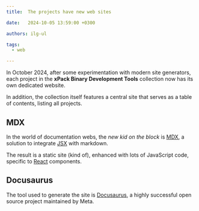 ```yaml
---
title:  The projects have new web sites

date:   2024-10-05 13:59:00 +0300

authors: ilg-ul

tags:
  - web

---
```


In October 2024, after some experimentation with modern site generators,
each project in the **xPack Binary Development Tools** collection now
has its own dedicated website.

<!--truncate-->

In addition, the collection itself
features a central site that serves as a table of contents, listing
all projects.

## MDX

In the world of documentation webs, the _new kid on the block_
is [MDX](https://mdxjs.com), a solution
to integrate [JSX](https://react.dev/learn/writing-markup-with-jsx) with
markdown.

The result is a static site (kind of), enhanced with lots of JavaScript
code, specific to [React](https://react.dev) components.

## Docusaurus

The tool used to generate the site is [Docusaurus](https://docusaurus.io),
a highly successful open source project maintained by Meta.
